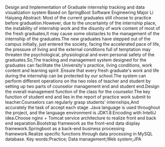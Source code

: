 Design and Implementation of Graduate internship tracking
and data visualization system Based on SpringBoot
Software Engineering Major Li Haiyang
Abstract: Most of the current graduates still choose to practice before
graduation.However, due to the uncertainty of the internship place, the instability of
internship work and the disunity of work content of most of the fresh graduates,It may cause
some obstacles to the management of the internship of the graduates.The new graduates have
stepped out of the campus initially, just entered the society, facing the accelerated pace of life,
the pressure of living and the external conditions full of temptation may threaten the
psychological, physiological and even personal safety of the graduates.So,The tracking and
management system designed for the graduates can facilitate the University's practice, living
conditions, work content and learning spirit .Ensure that every fresh graduate's work and life
during the internship can be protected by our school.The system can perform different
operations on the two roles of teacher and student by setting up two parts of counselor
management end and student end.Design the overall management function of the class for the
counselor.The key function of student end and lies in the report of practice work submit to
teacher.Counselors can regularly grasp students' internships,And accurately the task of
accept each stage .Java language is used throughout the project, and the language environment
is JDK1.8.Encoding with IntelliJ idea.Choose nginx + Tomcat service architecture to realize
front and back end separation.Bootstrap framework as the front-end data display
framework.Springboot as a back-end business processing framework.Realize specific
functions through data processing in MySQL database.
Key words:Practice; Data management;Web system;JPA